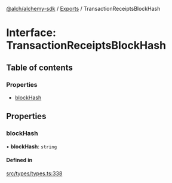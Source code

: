 [@alch/alchemy-sdk](../README.md) / [Exports](../modules.md) / TransactionReceiptsBlockHash

# Interface: TransactionReceiptsBlockHash

## Table of contents

### Properties

- [blockHash](TransactionReceiptsBlockHash.md#blockhash)

## Properties

### blockHash

• **blockHash**: `string`

#### Defined in

[src/types/types.ts:338](https://github.com/alchemyplatform/alchemy-sdk-js/blob/0fdf0d4/src/types/types.ts#L338)
